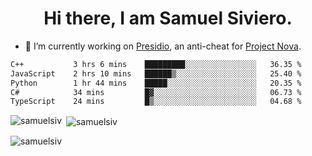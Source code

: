<h1 align="center">Hi there, I am Samuel Siviero.</h1>

- 🔭 I’m currently working on [Presidio](https://presidio.ac), an anti-cheat for [Project Nova](https://discord.gg/novafn).

<!--START_SECTION:waka-->

```txt
C++           3 hrs 6 mins    █████████░░░░░░░░░░░░░░░░   36.35 %
JavaScript    2 hrs 10 mins   ██████▒░░░░░░░░░░░░░░░░░░   25.40 %
Python        1 hr 44 mins    █████░░░░░░░░░░░░░░░░░░░░   20.35 %
C#            34 mins         █▓░░░░░░░░░░░░░░░░░░░░░░░   06.73 %
TypeScript    24 mins         █▒░░░░░░░░░░░░░░░░░░░░░░░   04.68 %
```

<!--END_SECTION:waka-->

<p><img align="left" src="https://github-readme-stats.vercel.app/api/top-langs?username=samuelsiv&show_icons=true&locale=en&layout=compact&theme=radical" alt="samuelsiv" /></p>

<p>&nbsp;<img align="center" src="https://github-readme-stats.vercel.app/api?username=samuelsiv&show_icons=true&locale=en&theme=radical" alt="samuelsiv" /></p>
<p align="left"> <img src="https://komarev.com/ghpvc/?username=samuelsiv&label=Profile%20views&color=0e75b6&style=flat" alt="samuelsiv" /> </p>
